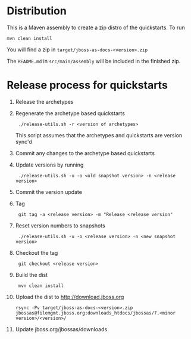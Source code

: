 Distribution
============

This is a Maven assembly to create a zip distro of the quickstarts. To run 

    mvn clean install

You will find a zip in `target/jboss-as-docs-<version>.zip`

The `README.md` in `src/main/assembly` will be included in the finished zip.


Release process for quickstarts
===============================

1. Release the archetypes
2. Regenerate the archetype based quickstarts
 
        ./release-utils.sh -r <version of archetypes>

   This script assumes that the archetypes and quickstarts are version sync'd
3. Commit any changes to the archetype based quickstarts
4. Update versions by running

        ./release-utils.sh -u -o <old snapshot version> -n <release version>

5. Commit the version update
6. Tag
    
        git tag -a <release version> -m "Release <release version"

7. Reset version numbers to snapshots
        
        ./release-utils.sh -u -o <release version> -n <new snapshot version>

8. Checkout the tag
       
        git checkout <release version>
9. Build the dist

        mvn clean install
10. Upload the dist to <http://download.jboss.org>

        rsync -Pv target/jboss-as-docs-<version>.zip jbossas@filemgmt.jboss.org:downloads_htdocs/jbossas/7.<minor version>/<version>/
11. Update jboss.org/jbossas/downloads
